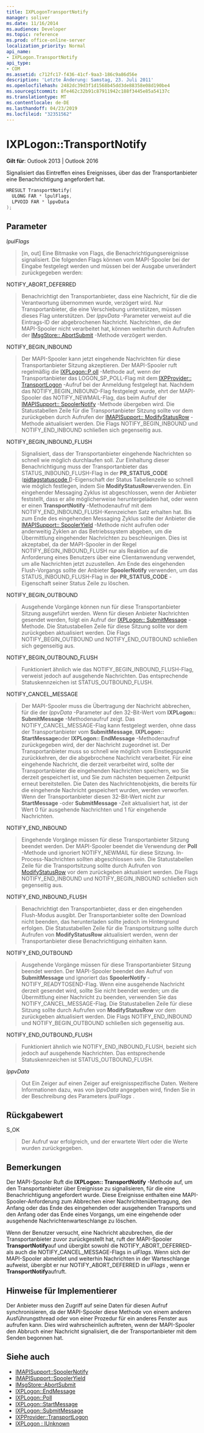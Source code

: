 ```yaml
---
title: IXPLogonTransportNotify
manager: soliver
ms.date: 11/16/2014
ms.audience: Developer
ms.topic: reference
ms.prod: office-online-server
localization_priority: Normal
api_name:
- IXPLogon.TransportNotify
api_type:
- COM
ms.assetid: c712fc17-f436-41cf-9aa3-186c9a86d56e
description: 'Letzte Änderung: Samstag, 23. Juli 2011'
ms.openlocfilehash: 2482dc39d3f1d1568b45dd3de88358e08d190be4
ms.sourcegitcommit: 8fe462c32b91c87911942c188f3445e85a54137c
ms.translationtype: MT
ms.contentlocale: de-DE
ms.lasthandoff: 04/23/2019
ms.locfileid: "32351562"
---
```

# <a name="ixplogontransportnotify"></a>IXPLogon::TransportNotify

**Gilt für**: Outlook 2013 | Outlook 2016 
  
Signalisiert das Eintreffen eines Ereignisses, über das der Transportanbieter eine Benachrichtigung angefordert hat.
  
```cpp
HRESULT TransportNotify(
  ULONG FAR * lpulFlags,
  LPVOID FAR * lppvData
);
```

## <a name="parameters"></a>Parameter

 _lpulFlags_
  
> [in, out] Eine Bitmaske von Flags, die Benachrichtigungsereignisse signalisiert. Die folgenden Flags können vom MAPI-Spooler bei der Eingabe festgelegt werden und müssen bei der Ausgabe unverändert zurückgegeben werden:
    
NOTIFY_ABORT_DEFERRED 
  
> Benachrichtigt den Transportanbieter, dass eine Nachricht, für die die Verantwortung übernommen wurde, verzögert wird. Nur Transportanbieter, die eine Verschiebung unterstützen, müssen dieses Flag unterstützen. Der _lppvData_ -Parameter verweist auf die Eintrags-ID der abgebrochenen Nachricht. Nachrichten, die der MAPI-Spooler nicht verarbeitet hat, können weiterhin durch Aufrufen der [IMsgStore:: AbortSubmit](imsgstore-abortsubmit.md) -Methode verzögert werden. 
    
NOTIFY_BEGIN_INBOUND 
  
> Der MAPI-Spooler kann jetzt eingehende Nachrichten für diese Transportanbieter Sitzung akzeptieren. Der MAPI-Spooler ruft regelmäßig die [IXPLogon::P oll](ixplogon-poll.md) -Methode auf, wenn der Transportanbieter das LOGON_SP_POLL-Flag mit dem [IXPProvider:: TransportLogon](ixpprovider-transportlogon.md) -Aufruf bei der Anmeldung festgelegt hat. Nachdem das NOTIFY_BEGIN_INBOUND-Flag festgelegt wurde, ehrt der MAPI-Spooler das NOTIFY_NEWMAIL-Flag, das beim Aufruf der [IMAPISupport:: SpoolerNotify](imapisupport-spoolernotify.md) -Methode übergeben wird. Die Statustabellen Zeile für die Transportanbieter Sitzung sollte vor dem zurückgeben durch Aufrufen der [IMAPISupport:: ModifyStatusRow](imapisupport-modifystatusrow.md) -Methode aktualisiert werden. Die Flags NOTIFY_BEGIN_INBOUND und NOTIFY_END_INBOUND schließen sich gegenseitig aus. 
    
NOTIFY_BEGIN_INBOUND_FLUSH 
  
> Signalisiert, dass der Transportanbieter eingehende Nachrichten so schnell wie möglich durchlaufen soll. Zur Einhaltung dieser Benachrichtigung muss der Transportanbieter das STATUS_INBOUND_FLUSH-Flag in der **PR_STATUS_CODE** ([pidtagstatuscode (](pidtagstatuscode-canonical-property.md))-Eigenschaft der Status Tabellenzeile so schnell wie möglich festlegen, indem Sie **ModifyStatusRow**verwenden. Ein eingehender Messaging Zyklus ist abgeschlossen, wenn der Anbieter feststellt, dass er alle möglicherweise heruntergeladen hat, oder wenn er einen **TransportNotify** -Methodenaufruf mit dem NOTIFY_END_INBOUND_FLUSH-Kennzeichen Satz erhalten hat. Bis zum Ende des eingehenden Messaging Zyklus sollte der Anbieter die [IMAPISupport:: SpoolerYield](imapisupport-spooleryield.md) -Methode nicht aufrufen oder anderweitig Zyklen an das Betriebssystem abgeben, um die Übermittlung eingehender Nachrichten zu beschleunigen. Dies ist akzeptabel, da der MAPI-Spooler in der Regel NOTIFY_BEGIN_INBOUND_FLUSH nur als Reaktion auf die Anforderung eines Benutzers über eine Clientanwendung verwendet, um alle Nachrichten jetzt zuzustellen. Am Ende des eingehenden Flush-Vorgangs sollte der Anbieter **SpoolerNotify** verwenden, um das STATUS_INBOUND_FLUSH-Flag in der **PR_STATUS_CODE** -Eigenschaft seiner Status Zeile zu löschen. 
    
NOTIFY_BEGIN_OUTBOUND 
  
> Ausgehende Vorgänge können nun für diese Transportanbieter Sitzung ausgeführt werden. Wenn für diesen Anbieter Nachrichten gesendet werden, folgt ein Aufruf der [IXPLogon:: SubmitMessage](ixplogon-submitmessage.md) -Methode. Die Statustabellen Zeile für diese Sitzung sollte vor dem zurückgeben aktualisiert werden. Die Flags NOTIFY_BEGIN_OUTBOUND und NOTIFY_END_OUTBOUND schließen sich gegenseitig aus. 
    
NOTIFY_BEGIN_OUTBOUND_FLUSH 
  
> Funktioniert ähnlich wie das NOTIFY_BEGIN_INBOUND_FLUSH-Flag, verweist jedoch auf ausgehende Nachrichten. Das entsprechende Statuskennzeichen ist STATUS_OUTBOUND_FLUSH.
    
NOTIFY_CANCEL_MESSAGE 
  
> Der MAPI-Spooler muss die Übertragung der Nachricht abbrechen, für die der _lppvData_ -Parameter auf den 32-Bit-Wert vom **IXPLogon:: SubmitMessage** -Methodenaufruf zeigt. Das NOTIFY_CANCEL_MESSAGE-Flag kann festgelegt werden, ohne dass der Transportanbieter vom **SubmitMessage**, **IXPLogon:: StartMessage**oder **IXPLogon:: EndMessage** -Methodenaufruf zurückgegeben wird, der der Nachricht zugeordnet ist. Der Transportanbieter muss so schnell wie möglich vom Einstiegspunkt zurückkehren, der die abgebrochene Nachricht verarbeitet. Für eine eingehende Nachricht, die derzeit verarbeitet wird, sollte der Transportanbieter die eingehenden Nachrichten speichern, wo Sie derzeit gespeichert ist, und Sie zum nächsten bequemen Zeitpunkt erneut bereitstellen. Die Daten des Nachrichtenobjekts, die bereits für die eingehende Nachricht gespeichert wurden, werden verworfen. Wenn der Transportanbieter diesen 32-Bit-Wert nicht zur **StartMessage** -oder **SubmitMessage** -Zeit aktualisiert hat, ist der Wert 0 für ausgehende Nachrichten und 1 für eingehende Nachrichten. 
    
NOTIFY_END_INBOUND 
  
> Eingehende Vorgänge müssen für diese Transportanbieter Sitzung beendet werden. Der MAPI-Spooler beendet die Verwendung der **Poll** -Methode und ignoriert NOTIFY_NEWMAIL für diese Sitzung. In-Process-Nachrichten sollten abgeschlossen sein. Die Statustabellen Zeile für die Transportsitzung sollte durch Aufrufen von [ModifyStatusRow](imapisupport-modifystatusrow.md) vor dem zurückgeben aktualisiert werden. Die Flags NOTIFY_END_INBOUND und NOTIFY_BEGIN_INBOUND schließen sich gegenseitig aus. 
    
NOTIFY_END_INBOUND_FLUSH 
  
> Benachrichtigt den Transportanbieter, dass er den eingehenden Flush-Modus ausgibt. Der Transportanbieter sollte den Download nicht beenden, das herunterladen sollte jedoch im Hintergrund erfolgen. Die Statustabellen Zeile für die Transportsitzung sollte durch Aufrufen von **ModifyStatusRow** aktualisiert werden, wenn der Transportanbieter diese Benachrichtigung einhalten kann. 
    
NOTIFY_END_OUTBOUND 
  
> Ausgehende Vorgänge müssen für diese Transportanbieter Sitzung beendet werden. Der MAPI-Spooler beendet den Aufruf von **SubmitMessage** und ignoriert das **SpoolerNotify** -NOTIFY_READYTOSEND-Flag. Wenn eine ausgehende Nachricht derzeit gesendet wird, sollte Sie nicht beendet werden; um die Übermittlung einer Nachricht zu beenden, verwenden Sie das NOTIFY_CANCEL_MESSAGE-Flag. Die Statustabellen Zeile für diese Sitzung sollte durch Aufrufen von **ModifyStatusRow** vor dem zurückgeben aktualisiert werden. Die Flags NOTIFY_END_INBOUND und NOTIFY_BEGIN_OUTBOUND schließen sich gegenseitig aus. 
    
NOTIFY_END_OUTBOUND_FLUSH 
  
> Funktioniert ähnlich wie NOTIFY_END_INBOUND_FLUSH, bezieht sich jedoch auf ausgehende Nachrichten. Das entsprechende Statuskennzeichen ist STATUS_OUTBOUND_FLUSH.
    
 _lppvData_
  
> Out Ein Zeiger auf einen Zeiger auf ereignisspezifische Daten. Weitere Informationen dazu, was von _lppvData_ angegeben wird, finden Sie in der Beschreibung des Parameters _lpulFlags_ . 
    
## <a name="return-value"></a>Rückgabewert

S_OK 
  
> Der Aufruf war erfolgreich, und der erwartete Wert oder die Werte wurden zurückgegeben.
    
## <a name="remarks"></a>Bemerkungen

Der MAPI-Spooler Ruft die **IXPLogon:: TransportNotify** -Methode auf, um den Transportanbieter über Ereignisse zu signalisieren, für die eine Benachrichtigung angefordert wurde. Diese Ereignisse enthalten eine MAPI-Spooler-Anforderung zum Abbrechen einer Nachrichtenübertragung, den Anfang oder das Ende des eingehenden oder ausgehenden Transports und den Anfang oder das Ende eines Vorgangs, um eine eingehende oder ausgehende Nachrichtenwarteschlange zu löschen. 
  
Wenn der Benutzer versucht, eine Nachricht abzubrechen, die der Transportanbieter zuvor zurückgestellt hat, ruft der MAPI-Spooler **TransportNotify**auf und übergibt sowohl die NOTIFY_ABORT_DEFERRED-als auch die NOTIFY_CANCEL_MESSAGE-Flags in _ulFlags_. Wenn sich der MAPI-Spooler abmeldet und weiterhin Nachrichten in der Warteschlange aufweist, übergibt er nur NOTIFY_ABORT_DEFERRED in _ulFlags_ , wenn er **TransportNotify**aufruft.
  
## <a name="notes-to-implementers"></a>Hinweise für Implementierer

Der Anbieter muss den Zugriff auf seine Daten für diesen Aufruf synchronisieren, da der MAPI-Spooler diese Methode von einem anderen Ausführungsthread oder von einer Prozedur für ein anderes Fenster aus aufrufen kann. Dies wird wahrscheinlich auftreten, wenn der MAPI-Spooler den Abbruch einer Nachricht signalisiert, die der Transportanbieter mit dem Senden begonnen hat.
  
## <a name="see-also"></a>Siehe auch

- [IMAPISupport::SpoolerNotify](imapisupport-spoolernotify.md) 
- [IMAPISupport::SpoolerYield](imapisupport-spooleryield.md) 
- [IMsgStore::AbortSubmit](imsgstore-abortsubmit.md) 
- [IXPLogon::EndMessage](ixplogon-endmessage.md) 
- [IXPLogon::Poll](ixplogon-poll.md)
- [IXPLogon::StartMessage](ixplogon-startmessage.md)
- [IXPLogon::SubmitMessage](ixplogon-submitmessage.md)
- [IXPProvider::TransportLogon](ixpprovider-transportlogon.md)
- [IXPLogon : IUnknown](ixplogoniunknown.md)

